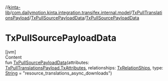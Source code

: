 //[kinta-lib](../../../../index.md)/[com.dailymotion.kinta.integration.transifex.internal.model](../../index.md)/[TxPullTranslationsPayload](../index.md)/[TxPullSourcePayloadData](index.md)/[TxPullSourcePayloadData](-tx-pull-source-payload-data.md)



# TxPullSourcePayloadData  
[jvm]  
Content  
fun [TxPullSourcePayloadData](-tx-pull-source-payload-data.md)(attributes: [TxPullTranslationsPayload.TxAttributes](../-tx-attributes/index.md), relationships: [TxRelationShips](../../-tx-relation-ships/index.md), type: [String](https://kotlinlang.org/api/latest/jvm/stdlib/kotlin/-string/index.html) = "resource_translations_async_downloads")  




